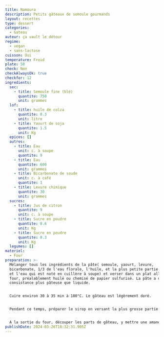 ```yaml
---
title: Namoura
description: Petits gâteaux de semoule gourmands
layout: recettes
type: dessert
categories:
  - Gateau
auteur: ça vault le détour
regime:
  - vegan
  - sans-lactose
cuisson: Oui
temperature: Froid
plate: 50
check: Non
checkAlwaysOk: true
checkfor: 12
ingredients:
  sec:
    - title: Semoule fine (blé)
      quantite: 750
      unit: grammes
  lof:
    - title: huile de colza
      quantite: 0.3
      unit: litre
    - title: Yaourt de soja
      quantite: 1.5
      unit: Kg
  epices: []
  autres:
    - title: Eau
      unit: c. à soupe
      quantite: 9
    - title: Eau
      quantite: 600
      unit: grammes
    - title: Bicarbonate de soude
      unit: c. à café
      quantite: 1
    - title: Levure chimique
      quantite: 30
      unit: grammes
  sucres:
    - title: Jus de citron
      quantite: 9
      unit: c. à soupe
    - title: Sucre en poudre
      quantite: 0.6
      unit: Kg
    - title: Sucre en poudre
      quantite: 0.3
      unit: Kg
  legumes: []
materiel:
  - Four
preparation: >-
  Mélanger tous les ingrédients de la pâte( semoule, yaourt, levure,
  bicarbonate, 1/3 de l'eau florale, l'huile, et la plus petite partie du sucre,
  et l'eau qui est noté en cuillère à soupe) et verser dans un plat allant au
  four, préalablement huilé ou chemisé de papier sulfurisé. La pâte a une
  consistance plus pâteuse que liquide.


  Cuire environ 30 à 35 min à 180°C. Le gâteau est légèrement doré.


  Pendant ce temps, préparer le sirop en versant la plus grosse partie du sucre, l'eau et le jus de citron dans une casserole et porter à ébullition. Le sucre doit être totalement dissout. puis y ajouter les 2/3 de l'eau florale.


  A la sortie du four, découper les parts de gâteau, y mettre une amande au centre de chaque part et puis verser une bonne dose de sirop sur le gâteau. Bien répartir pour que chaque partie du gâteau s'imbibe bien. Enfin, filmer de manière complètement hermétique jusqu'au moment de le servir.
publishDate: 2024-03-26T18:32:31.905Z
---
```


